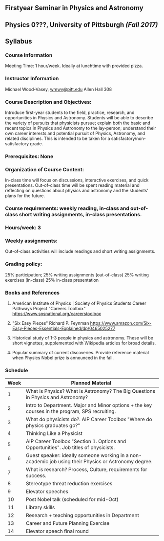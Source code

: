 ## Firstyear Seminar in Physics and Astronomy
## Physics 0???, University of Pittsburgh *(Fall 2017)*
## Syllabus

### Course Information

Meeting Time: 1 hour/week.  Ideally at lunchtime with provided pizza.

### Instructor Information
Michael Wood-Vasey, wmwv@pitt.edu
Allen Hall 308

### Course Description and Objectives:
Introduce first-year students to the field, practice, research, and opportunities in Physics and Astronomy.  Students will be able to describe the variety of pursuits that physicists pursue; explain both the basic and recent topics in Physics and Astronomy to the lay-person; understand their own career interests and potential pursuit of Physics, Astronomy, and related disciplines.  This is intended to be taken for a satisfactory/non-satisfactory grade.

### Prerequisites:  None

### Organization of Course Content:
In-class time will focus on discussions, interactive exercises, and quick presentations.  Out-of-class time will be spent reading material and reflecting on questions about physics and astronomy and the students' plans for the future.

### Course requirements: weekly reading, in-class and out-of-class short writing assignments, in-class presentations.

### Hours/week: 3

### Weekly assignments:
Out-of-class activities will include readings and short writing assignments.

### Grading policy:
25% participation;
25% writing assignments (out-of-class)
25% writing exercises (in-class)
25% in-class presentation

### Books and References
1. American Institute of Physics | Society of Physics Students
Career Pathways Project "Careers Toolbox"
https://www.spsnational.org/careerstoolbox

2. "Six Easy Pieces"
Richard P. Feynman
https://www.amazon.com/Six-Easy-Pieces-Essentials-Explained/dp/0465025277

3. Historical study of 1-3 people in physics and astronomy.  These will be short vignettes, supplemented with Wikipedia articles for broad details.

4. Popular summary of current discoveries.  Provide reference material when Physics Nobel prize is announced in the fall.


### Schedule
Week | Planned Material
-----|-----------------
1    | What is Physics?  What is Astronomy?  The Big Questions in Physics and Astronomy?
2    | Intro to Department. Major and Minor options + the key courses in the program, SPS recruiting.
3    | What do physicists do?.  AIP Career Toolbox "Where do physics graduates go?"
4    | Thinking Like a Physicist
5    | AIP Career Toolbox "Section 1.  Options and Opportunities".  Job titles of physicists.
6    | Guest speaker: ideally someone working in a non-academic job using their Physics or Astronomy degree.
7    | What is research?  Process, Culture, requirements for success.
8    | Stereotype threat reduction exercises
9    | Elevator speeches
10   | Post Nobel talk (scheduled for mid-Oct)
11   | Library skills
12   | Research + teaching opportunities in Department
13   | Career and Future Planning Exercise
14   | Elevator speech final round
